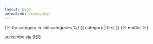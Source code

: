 ```yaml
---
layout: page
permalink: /category/
---
```


<div class="home">
  {% for category in site.categories %}
    {{ category | first }}
  {% endfor %}
  <p class="rss-subscribe">subscribe <a href="{{ "/feed.xml" | relative_url }}">via RSS</a></p>
</div>

